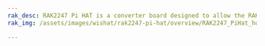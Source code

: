 ```yaml
---
rak_desc: RAK2247 Pi HAT is a converter board designed to allow the RAK2247 Concentrator module to interface with a Raspberry Pi SBC. It maps the 52-pin of mPCIe RAK2247 connector to the 40-pin Raspberry Pi header. 
rak_img: /assets/images/wishat/rak2247-pi-hat/overview/RAK2247_PiHat_home.png

---
```


<rk-redirect to="/Product-Categories/WisHat/RAK2247-Pi-HAT/Overview/" />